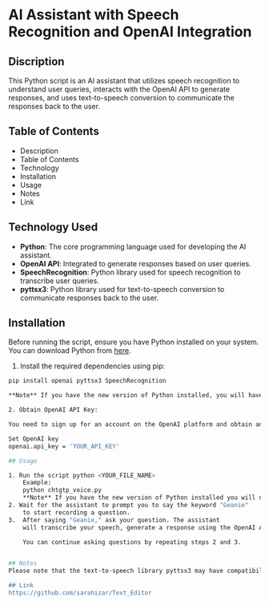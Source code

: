 # AI Assistant with Speech Recognition and OpenAI Integration

## Discription

This Python script is an AI assistant that utilizes speech recognition to understand user queries, interacts with the OpenAI API to generate responses, and uses text-to-speech conversion to communicate the responses back to the user.

## Table of Contents

- Description
- Table of Contents
- Technology
- Installation
- Usage
- Notes
- Link

## Technology Used

- **Python**: The core programming language used for developing the AI assistant.
- **OpenAI API**: Integrated to generate responses based on user queries.
- **SpeechRecognition**: Python library used for speech recognition to transcribe user queries.
- **pyttsx3**: Python library used for text-to-speech conversion to communicate responses back to the user.

## Installation

Before running the script, ensure you have Python installed on your system. You can download Python from [here](https://www.python.org/downloads/).

1. Install the required dependencies using pip:

```bash
pip install openai pyttsx3 SpeechRecognition

**Note** If you have the new version of Python installed, you will have to use pip3 instead of pip.

2. Obtain OpenAI API Key:

You need to sign up for an account on the OpenAI platform and obtain an API key. Once you have the API key, replace the empty string ('') in the script with your API key:

Set OpenAI key
openai.api_key = 'YOUR_API_KEY'

## Usage

1. Run the script python <YOUR_FILE_NAME> 
    Example:
    python chtgtp_voice.py 
    **Note** If you have the new version of Python installed you will need to run python3 chtgtp_voice.py
2. Wait for the assistant to prompt you to say the keyword "Geanie" 
    to start recording a question.
3.  After saying "Geanie," ask your question. The assistant 
    will transcribe your speech, generate a response using the OpenAI API, and speak the response back to you.

    You can continue asking questions by repeating steps 2 and 3.


## Notes
Please note that the text-to-speech library pyttsx3 may have compatibility issues with Python 3.12. It's recommended to use Python 3.7 for compatibility. If you encounter installation errors related to pyttsx3 with Python 3.12, consider using Python 3.7 instead.

## Link
https://github.com/sarahizar/Text_Editor